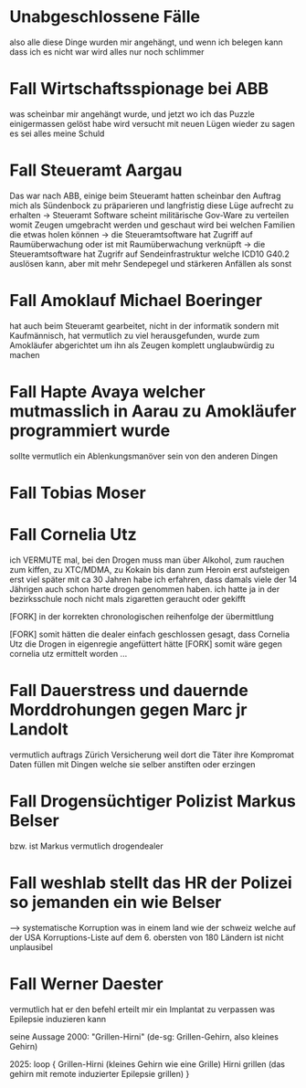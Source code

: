 # Unabgeschlossene Fälle

also alle diese Dinge wurden mir angehängt, und wenn ich belegen kann dass ich es nicht war wird alles nur noch schlimmer


Fall Wirtschaftsspionage bei ABB
================================
was scheinbar mir angehängt wurde, und jetzt wo ich das Puzzle einigermassen gelöst habe wird versucht mit neuen Lügen wieder zu sagen es sei alles meine Schuld


Fall Steueramt Aargau
=====================
Das war nach ABB, einige beim Steueramt hatten scheinbar den Auftrag mich als Sündenbock zu präparieren und langfristig diese Lüge aufrecht zu erhalten
-> Steueramt Software scheint militärische Gov-Ware zu verteilen womit Zeugen umgebracht werden und geschaut wird bei welchen Familien die etwas holen können
-> die Steueramtsoftware hat Zugriff auf Raumüberwachung oder ist mit Raumüberwachung verknüpft
-> die Steueramtsoftware hat Zugrifr auf Sendeinfrastruktur welche ICD10 G40.2 auslösen kann, aber mit mehr Sendepegel und stärkeren Anfällen als sonst


Fall Amoklauf Michael Boeringer
===============================
hat auch beim Steueramt gearbeitet, nicht in der informatik sondern mit Kaufmännisch, hat vermutlich zu viel herausgefunden, wurde zum Amokläufer abgerichtet um ihn als Zeugen komplett unglaubwürdig zu machen


Fall Hapte Avaya welcher mutmasslich in Aarau zu Amokläufer programmiert wurde
==============================================================================
sollte vermutlich ein Ablenkungsmanöver sein von den anderen Dingen


Fall Tobias Moser
=================


Fall Cornelia Utz
=================
ich VERMUTE mal, bei den Drogen muss man über Alkohol, zum rauchen zum kiffen, zu XTC/MDMA, zu Kokain bis dann zum Heroin erst aufsteigen
erst viel später mit ca 30 Jahren habe ich erfahren, dass damals viele der 14 Jährigen auch schon harte drogen genommen haben. ich hatte ja in der bezirksschule noch nicht mals zigaretten geraucht oder gekifft

[FORK] in der korrekten chronologischen reihenfolge der übermittlung

[FORK] somit hätten die dealer einfach geschlossen gesagt, dass Cornelia Utz die Drogen in eigenregie angefüttert hätte
[FORK] somit wäre gegen cornelia utz ermittelt worden ...





Fall Dauerstress und dauernde Morddrohungen gegen Marc jr Landolt
=================================================================
vermutlich auftrags Zürich Versicherung weil dort die Täter ihre Kompromat Daten füllen mit Dingen welche sie selber anstiften oder erzingen


Fall Drogensüchtiger Polizist Markus Belser
===========================================
bzw. ist Markus vermutlich drogendealer


Fall weshlab stellt das HR der Polizei so jemanden ein wie Belser
=================================================================
--> systematische Korruption was in einem land wie der schweiz welche auf der USA Korruptions-Liste auf dem 6. obersten von 180 Ländern ist nicht unplausibel


Fall Werner Daester
===================
vermutlich hat er den befehl erteilt mir ein Implantat zu verpassen was Epilepsie induzieren kann

seine Aussage 2000: "Grillen-Hirni" (de-sg: Grillen-Gehirn, also kleines Gehirn)

2025:
loop
{
  Grillen-Hirni (kleines Gehirn wie eine Grille)
  Hirni grillen (das gehirn mit remote induzierter Epilepsie grillen)
}





